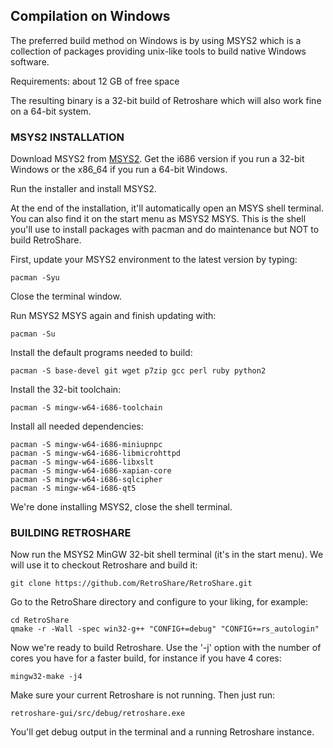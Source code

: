## Compilation on Windows

The preferred build method on Windows is by using MSYS2 which is a collection
of packages providing unix-like tools to build native Windows software.

Requirements: about 12 GB of free space

The resulting binary is a 32-bit build of Retroshare which will also work
fine on a 64-bit system.

### MSYS2 INSTALLATION

Download MSYS2 from [MSYS2](http://www.msys2.org/). Get the i686 version
if you run a 32-bit Windows or the x86_64 if you run a 64-bit Windows.

Run the installer and install MSYS2.

At the end of the installation, it'll automatically open an MSYS shell terminal.
You can also find it on the start menu as MSYS2 MSYS. This is the shell you'll 
use to install packages with pacman and do maintenance but NOT to build
RetroShare.

First, update your MSYS2 environment to the latest version by typing:

	pacman -Syu

Close the terminal window.

Run MSYS2 MSYS again and finish updating with:

	pacman -Su

Install the default programs needed to build:

	pacman -S base-devel git wget p7zip gcc perl ruby python2

Install the 32-bit toolchain:

	pacman -S mingw-w64-i686-toolchain

Install all needed dependencies:

	pacman -S mingw-w64-i686-miniupnpc
	pacman -S mingw-w64-i686-libmicrohttpd
	pacman -S mingw-w64-i686-libxslt
	pacman -S mingw-w64-i686-xapian-core
	pacman -S mingw-w64-i686-sqlcipher
	pacman -S mingw-w64-i686-qt5

We're done installing MSYS2, close the shell terminal.

### BUILDING RETROSHARE

Now run the MSYS2 MinGW 32-bit shell terminal (it's in the start menu).
We will use it to checkout Retroshare and build it:

	git clone https://github.com/RetroShare/RetroShare.git

Go to the RetroShare directory and configure to your liking, for example:
	
	cd RetroShare
	qmake -r -Wall -spec win32-g++ "CONFIG+=debug" "CONFIG+=rs_autologin"

Now we're ready to build Retroshare. Use the '-j' option with the number of
cores you have for a faster build, for instance if you have 4 cores:

	mingw32-make -j4

Make sure your current Retroshare is not running. Then just run:

	retroshare-gui/src/debug/retroshare.exe

You'll get debug output in the terminal and a running Retroshare instance.
